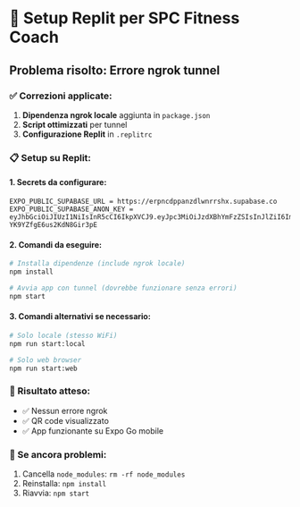 # 🚀 Setup Replit per SPC Fitness Coach

## Problema risolto: Errore ngrok tunnel

### ✅ Correzioni applicate:

1. **Dipendenza ngrok locale** aggiunta in `package.json`
2. **Script ottimizzati** per tunnel
3. **Configurazione Replit** in `.replitrc`

### 📋 Setup su Replit:

#### 1. Secrets da configurare:
```
EXPO_PUBLIC_SUPABASE_URL = https://erpncdppanzdlwnrrshx.supabase.co
EXPO_PUBLIC_SUPABASE_ANON_KEY = eyJhbGciOiJIUzI1NiIsInR5cCI6IkpXVCJ9.eyJpc3MiOiJzdXBhYmFzZSIsInJlZiI6ImVycG5jZHBwYW56ZGx3bnJyc2h4Iiwicm9sZSI6ImFub24iLCJpYXQiOjE3NTQzODg1OTMsImV4cCI6MjA2OTk2NDU5M30.IpLihFJ9Ca7w5Hlxo9SK-YK9YZfgE6us2KdN8Gir3pE
```

#### 2. Comandi da eseguire:
```bash
# Installa dipendenze (include ngrok locale)
npm install

# Avvia app con tunnel (dovrebbe funzionare senza errori)
npm start
```

#### 3. Comandi alternativi se necessario:
```bash
# Solo locale (stesso WiFi)
npm run start:local

# Solo web browser
npm run start:web
```

### 🎯 Risultato atteso:
- ✅ Nessun errore ngrok
- ✅ QR code visualizzato
- ✅ App funzionante su Expo Go mobile

### 🔧 Se ancora problemi:
1. Cancella `node_modules`: `rm -rf node_modules`
2. Reinstalla: `npm install`
3. Riavvia: `npm start`